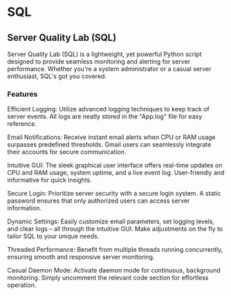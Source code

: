 # SQL

## Server Quality Lab (SQL)

Server Quality Lab (SQL) is a lightweight, yet powerful Python script designed to provide seamless monitoring and alerting for server performance. Whether you're a system administrator or a casual server enthusiast, SQL's got you covered.


### Features
Efficient Logging: Utilize advanced logging techniques to keep track of server events. All logs are neatly stored in the "App.log" file for easy reference.

Email Notifications: Receive instant email alerts when CPU or RAM usage surpasses predefined thresholds. Gmail users can seamlessly integrate their accounts for secure communication.

Intuitive GUI: The sleek graphical user interface offers real-time updates on CPU and RAM usage, system uptime, and a live event log. User-friendly and informative for quick insights.

Secure Login: Prioritize server security with a secure login system. A static password ensures that only authorized users can access server information.

Dynamic Settings: Easily customize email parameters, set logging levels, and clear logs – all through the intuitive GUI. Make adjustments on the fly to tailor SQL to your unique needs.

Threaded Performance: Benefit from multiple threads running concurrently, ensuring smooth and responsive server monitoring.

Casual Daemon Mode: Activate daemon mode for continuous, background monitoring. Simply uncomment the relevant code section for effortless operation.
